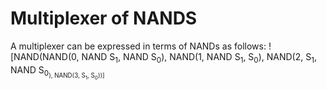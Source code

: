 Multiplexer of NANDS
====================

A multiplexer can be expressed in terms of NANDs as follows:
![NAND(NAND(0, NAND S<sub>1</sub>, NAND S<sub>0</sub>), NAND(1, NAND S<sub>1</sub>, S<sub>0</sub>), NAND(2, S<sub>1</sub>, NAND S<sub>0<sub>), NAND(3, S<sub>1</sub>, S<sub>0</sub>))]
